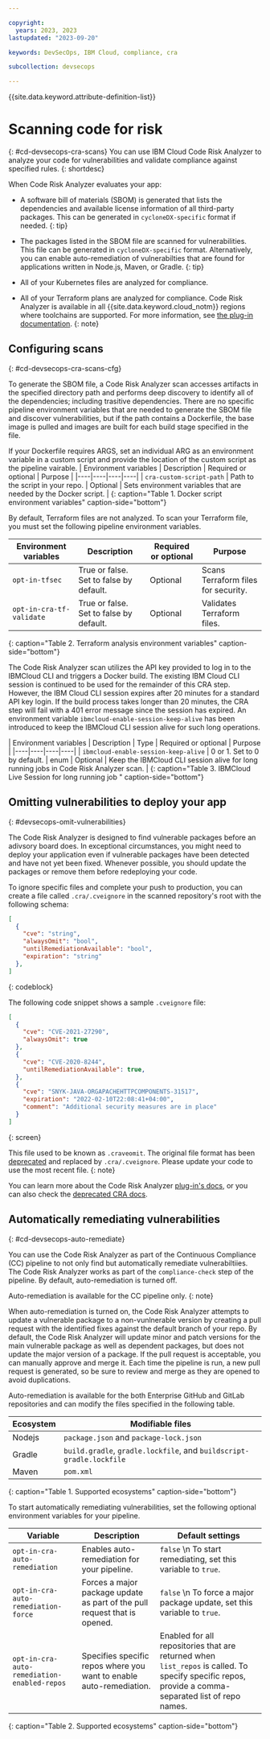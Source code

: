 ```yaml
---

copyright:
  years: 2023, 2023
lastupdated: "2023-09-20"

keywords: DevSecOps, IBM Cloud, compliance, cra

subcollection: devsecops

---
```


{{site.data.keyword.attribute-definition-list}}

# Scanning code for risk
{: #cd-devsecops-cra-scans}
You can use IBM Cloud Code Risk Analyzer to analyze your code for vulnerabilities and validate compliance against specified rules. 
{: shortdesc} 

When Code Risk Analyzer evaluates your app:
* A software bill of materials (SBOM) is generated that lists the dependencies and available license information of all third-party packages.
   This can be generated in `cycloneDX-specific` format if needed.
   {: tip}
   
* The packages listed in the SBOM file are scanned for vulnerabilities.
   This file can be generated in `cycloneDX-specific` format. Alternatively, you can enable auto-remediation of vulnerabilties that are found for applications written in Node.js, Maven, or Gradle.
   {: tip}
   
* All of your Kubernetes files are analyzed for compliance.
* All of your Terraform plans are analyzed for compliance.
Code Risk Analyzer is available in all {{site.data.keyword.cloud_notm}} regions where toolchains are supported. For more information, see [the plug-in documentation](/docs/code-risk-analyzer-cli-plugin?topic=code-risk-analyzer-cli-plugin-cra-cli-plugin).
{: note}

## Configuring scans
{: #cd-devsecops-cra-scans-cfg}

To generate the SBOM file, a Code Risk Analyzer scan accesses artifacts in the specified directory path and performs deep discovery to identify all of the dependencies; including trasitive dependencies. There are no specific pipeline environment variables that are needed to generate the SBOM file and discover vulnerabilities, but if the path contains a Dockerfile, the base image is pulled and images are built for each build stage specified in the file.

If your Dockerfile requires ARGS, set an individual ARG as an environment variable in a custom script and provide the location of the custom script as the pipeline vairable.
| Environment variables | Description | Required or optional | Purpose |
|----|----|----|----|
| `cra-custom-script-path` | Path to the script in your repo. | Optional | Sets environment variables that are needed by the Docker script. |
{: caption="Table 1. Docker script environment variables" caption-side="bottom"}

By default, Terraform files are not analyzed. To scan your Terraform file, you must set the following pipeline environment variables.

| Environment variables | Description | Required or optional | Purpose |
|----|----|----|----|
| `opt-in-tfsec` | True or false. Set to false by default. | Optional | Scans Terraform files for security. |
| `opt-in-cra-tf-validate` | True or false. Set to false by default. | Optional | Validates Terraform files. |
{: caption="Table 2. Terraform analysis environment variables" caption-side="bottom"}

The Code Risk Analyzer scan utilizes the API key provided to log in to the IBMCloud CLI and triggers a Docker build. The existing IBM Cloud CLI session is continued to be used for the remainder of this CRA step. However, the IBM Cloud CLI session expires after 20 minutes for a standard API key login. If the build process takes longer than 20 minutes, the CRA step will fail with a 401 error message since the session has expired. An environment variable `ibmcloud-enable-session-keep-alive` has been introduced to keep the IBMCloud CLI session alive for such long operations.

| Environment variables | Description | Type | Required or optional | Purpose |
|----|----|----|----|
| `ibmcloud-enable-session-keep-alive` | 0 or 1. Set to 0 by default. | enum | Optional | Keep the IBMCloud CLI session alive for long running jobs in Code Risk Analyzer scan. |
{: caption="Table 3. IBMCloud Live Session for long running job " caption-side="bottom"}

## Omitting vulnerabilities to deploy your app
{: #devsecops-omit-vulnerabilities}

The Code Risk Analyzer is designed to find vulnerable packages before an adivsory board does. In exceptional circumstances, you might need to deploy your application even if vulnerable packages have been detected and have not yet been fixed. Whenever possible, you should update the packages or remove them before redeploying your code.

To ignore specific files and complete your push to production, you can create a file called `.cra/.cveignore` in the scanned repository's root with the following schema:

```json
[
  {
    "cve": "string",
    "alwaysOmit": "bool",
    "untilRemediationAvailable": "bool",
    "expiration": "string"
  },
]
```
{: codeblock}

The following code snippet shows a sample `.cveignore` file:

```json
[
  {
    "cve": "CVE-2021-27290",
    "alwaysOmit": true
  },
  {
    "cve": "CVE-2020-8244",
    "untilRemediationAvailable": true,
  },
  {
    "cve": "SNYK-JAVA-ORGAPACHEHTTPCOMPONENTS-31517",
    "expiration": "2022-02-10T22:08:41+04:00",
    "comment": "Additional security measures are in place"
  }
]
```
{: screen}

This file used to be known as `.craveomit`. The original file format has been [deprecated](/docs/ContinuousDelivery?topic=ContinuousDelivery-cd-configure-cra-repos) and replaced by `.cra/.cveignore`. Please update your code to use the most recent file.
{: note}

You can learn more about the Code Risk Analyzer [plug-in's docs](/docs/code-risk-analyzer-cli-plugin), or you can also check the [deprecated CRA docs](/docs/ContinuousDelivery?topic=ContinuousDelivery-cd-configure-cra-repos).

## Automatically remediating vulnerabilities
{: #cd-devsecops-auto-remediate}

You can use the Code Risk Analyzer as part of the Continuous Compliance (CC) pipeline to not only find but automatically remediate vulnerabiltiies. The Code Risk Analyzer works as part of the `compliance-check` step of the pipeline. By default, auto-remediation is turned off.

Auto-remediation is available for the CC pipeline only.
{: note}

When auto-remediation is turned on, the Code Risk Analyzer attempts to update a vulnerable package to a non-vunlnerable version by creating a pull request with the identified fixes against the default branch of your repo. By default, the Code Risk Analyzer will update minor and patch versions for the main vulnerable package as well as dependent packages, but does not update the major version of a package. If the pull request is acceptable, you can manually approve and merge it. Each time the pipeline is run, a new pull request is generated, so be sure to review and merge as they are opened to avoid duplications.

Auto-remediation is available for the both Enterprise GitHub and GitLab repositories and can modify the files specified in the following table.

| Ecosystem | Modifiable files |
|-----|-----|
| Nodejs | `package.json` and `package-lock.json` |
| Gradle | `build.gradle`, `gradle.lockfile`, and `buildscript-gradle.lockfile` |
| Maven  | `pom.xml` |
{: caption="Table 1. Supported ecosystems" caption-side="bottom"}

To start automatically remediating vulnerabilities, set the following optional environment variables for your pipeline.

| Variable | Description | Default settings |
|-----|-----|-----|
| `opt-in-cra-auto-remediation` | Enables auto-remediation for your pipeline.  | `false`  \n  To start remediating, set this variable to `true`. |
| `opt-in-cra-auto-remediation-force` | Forces a major package update as part of the pull request that is opened. | `false`  \n To force a major package update, set this variable to `true`. |
| `opt-in-cra-auto-remediation-enabled-repos` | Specifies specific repos where you want to enable auto-remediation. | Enabled for all repositories that are returned when `list_repos` is called. To specify specific repos, provide a comma-separated list of repo names. |
{: caption="Table 2. Supported ecosystems" caption-side="bottom"}


